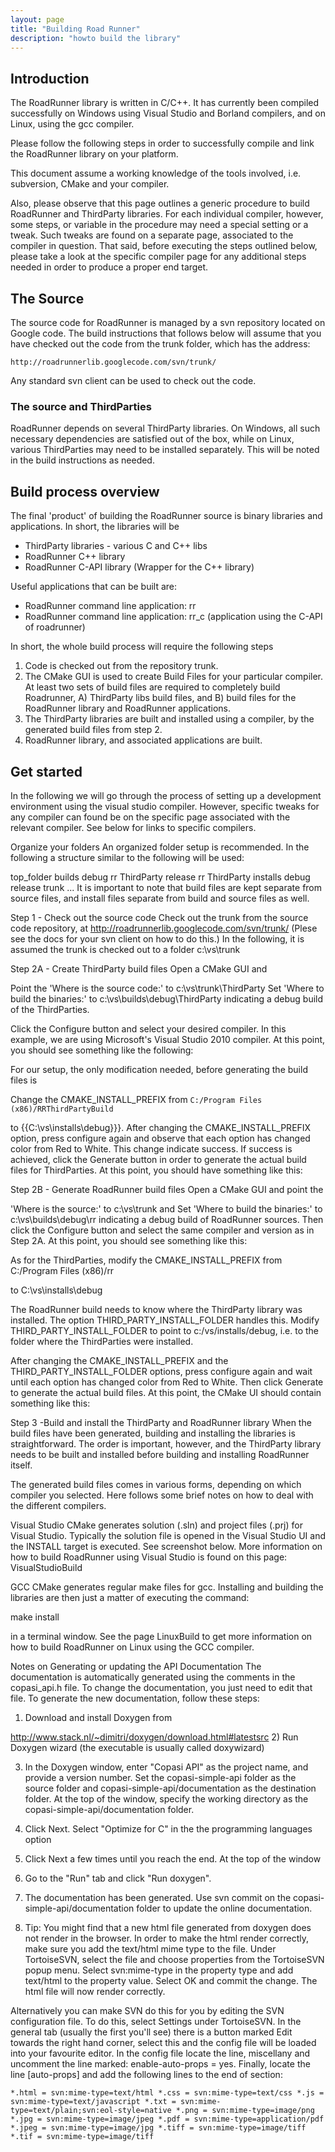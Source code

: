 ```yaml
---
layout: page
title: "Building Road Runner"
description: "howto build the library"
---
```


## Introduction
The RoadRunner library is written in C/C++. It has currently been compiled successfully on Windows using Visual Studio and Borland compilers, and on Linux, using the gcc compiler.

Please follow the following steps in order to successfully compile and link the RoadRunner library on your platform.

This document assume a working knowledge of the tools involved, i.e. subversion, CMake and your compiler.

Also, please observe that this page outlines a generic procedure to build RoadRunner and ThirdParty libraries. For each individual compiler, however, some steps, or variable in the procedure may need a special setting or a tweak. Such tweaks are found on a separate page, associated to the compiler in question. That said, before executing the steps outlined below, please take a look at the specific compiler page for any additional steps needed in order to produce a proper end target.

## The Source
The source code for RoadRunner is managed by a svn repository located on Google code. The build instructions that follows below will assume that you have checked out the code from the trunk folder, which has the address:

`http://roadrunnerlib.googlecode.com/svn/trunk/`

Any standard svn client can be used to check out the code.

### The source and ThirdParties
RoadRunner depends on several ThirdParty libraries. On Windows, all such necessary dependencies are satisfied out of the box, while on Linux, various ThirdParties may need to be installed separately. This will be noted in the build instructions as needed.

## Build process overview
The final 'product' of building the RoadRunner source is binary libraries and applications. In short, the libraries will be

 - ThirdParty libraries - various C and C++ libs
 - RoadRunner C++ library
 - RoadRunner C-API library (Wrapper for the C++ library)

Useful applications that can be built are:

- RoadRunner command line application: rr
- RoadRunner command line application: rr_c (application using the C-API of roadrunner)

In short, the whole build process will require the following steps

1. Code is checked out from the repository trunk.
2. The CMake GUI is used to create Build Files for your particular compiler. At least two sets of build files are required to completely build Roadrunner, A) ThirdParty libs build files, and B) build files for the RoadRunner library and RoadRunner applications.
3. The ThirdParty libraries are built and installed using a compiler, by the generated build files from step 2.
4. RoadRunner library, and associated applications are built.

## Get started
In the following we will go through the process of setting up a development environment using the visual studio compiler. However, specific tweaks for any compiler can found be on the specific page associated with the relevant compiler. See below for links to specific compilers.

Organize your folders
An organized folder setup is recommended. In the following a structure similar to the following will be used:

top_folder
  builds 
    debug
      rr
      ThirdParty
    release
      rr
      ThirdParty
  installs
    debug
    release
  trunk
    ... 
It is important to note that build files are kept separate from source files, and install files separate from build and source files as well.

Step 1 - Check out the source code
Check out the trunk from the source code repository, at http://roadrunnerlib.googlecode.com/svn/trunk/ (Plese see the docs for your svn client on how to do this.) In the following, it is assumed the trunk is checked out to a folder c:\vs\trunk

Step 2A - Create ThirdParty build files
Open a CMake GUI and

Point the 'Where is the source code:' to c:\vs\trunk\ThirdParty
Set 'Where to build the binaries:' to c:\vs\builds\debug\ThirdParty
indicating a debug build of the ThirdParties.

Click the Configure button and select your desired compiler. In this example, we are using Microsoft's Visual Studio 2010 compiler. At this point, you should see something like the following: 

For our setup, the only modification needed, before generating the build files is

Change the CMAKE_INSTALL_PREFIX from
`C:/Program Files (x86)/RRThirdPartyBuild`

to
{{C:\vs\installs\debug}}}.
After changing the CMAKE_INSTALL_PREFIX option, press configure again and observe that each option has changed color from Red to White. This change indicate success. If success is achieved, click the Generate button in order to generate the actual build files for ThirdParties. At this point, you should have something like this: 

Step 2B - Generate RoadRunner build files
Open a CMake GUI and point the

'Where is the source:' to c:\vs\trunk and
Set 'Where to build the binaries:' to c:\vs\builds\debug\rr
indicating a debug build of RoadRunner sources. Then click the Configure button and select the same compiler and version as in Step 2A. At this point, you should see something like this: 

As for the ThirdParties, modify the CMAKE_INSTALL_PREFIX from C:/Program Files (x86)/rr

to C:\vs\installs\debug

The RoadRunner build needs to know where the ThirdParty library was installed. The option THIRD_PARTY_INSTALL_FOLDER handles this. Modify THIRD_PARTY_INSTALL_FOLDER to point to c:/vs/installs/debug, i.e. to the folder where the ThirdParties were installed.

After changing the CMAKE_INSTALL_PREFIX and the THIRD_PARTY_INSTALL_FOLDER options, press configure again and wait until each option has changed color from Red to White. Then click Generate to generate the actual build files. At this point, the CMake UI should contain something like this: 

Step 3 -Build and install the ThirdParty and RoadRunner library
When the build files have been generated, building and installing the libraries is straightforward. The order is important, however, and the ThirdParty library needs to be built and installed before building and installing RoadRunner itself.

The generated build files comes in various forms, depending on which compiler you selected. Here follows some brief notes on how to deal with the different compilers.

Visual Studio
CMake generates solution (.sln) and project files (.prj) for Visual Studio. Typically the solution file is opened in the Visual Studio UI and the INSTALL target is executed. See screenshot below. More information on how to build RoadRunner using Visual Studio is found on this page: VisualStudioBuild



GCC
CMake generates regular make files for gcc. Installing and building the libraries are then just a matter of executing the command:

make install

in a terminal window. See the page LinuxBuild to get more information on how to build RoadRunner on Linux using the GCC compiler.

Notes on Generating or updating the API Documentation
The documentation is automatically generated using the comments in the copasi_api.h file. To change the documentation, you just need to edit that file. To generate the new documentation, follow these steps:

1) Download and install Doxygen from

http://www.stack.nl/~dimitri/doxygen/download.html#latestsrc
2) Run Doxygen wizard (the executable is usually called doxywizard)

3) In the Doxygen window, enter "Copasi API" as the project name, and provide a version number. Set the copasi-simple-api folder as the source folder and copasi-simple-api/documentation as the destination folder. At the top of the window, specify the working directory as the copasi-simple-api/documentation folder.

4) Click Next. Select "Optimize for C" in the the programming languages option

5) Click Next a few times until you reach the end. At the top of the window

6) Go to the "Run" tab and click "Run doxygen".

7) The documentation has been generated. Use svn commit on the copasi-simple-api/documentation folder to update the online documentation.

8) Tip: You might find that a new html file generated from doxygen does not render in the browser. In order to make the html render correctly, make sure you add the text/html mime type to the file. Under TortoiseSVN, select the file and choose properties from the TortoiseSVN popup menu. Select svn:mime-type in the property type and add text/html to the property value. Select OK and commit the change. The html file will now render correctly.

Alternatively you can make SVN do this for you by editing the SVN configuration file. To do this, select Settings under TortoiseSVN. In the general tab (usually the first you'll see) there is a button marked Edit towards the right hand corner, select this and the config file will be loaded into your favourite editor. In the config file locate the line, miscellany and uncomment the line marked: enable-auto-props = yes. Finally, locate the line [auto-props] and add the following lines to the end of section:

`
*.html = svn:mime-type=text/html
*.css = svn:mime-type=text/css
*.js = svn:mime-type=text/javascript
*.txt = svn:mime-type=text/plain;svn:eol-style=native
*.png = svn:mime-type=image/png
*.jpg = svn:mime-type=image/jpeg
*.pdf = svn:mime-type=application/pdf
*.jpeg = svn:mime-type=image/jpg
*.tiff = svn:mime-type=image/tiff
*.tif = svn:mime-type=image/tiff
`
